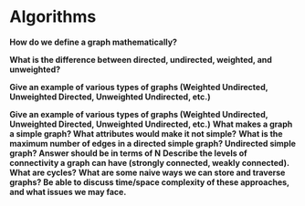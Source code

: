 # Algorithms

**How do we define a graph mathematically?**

**What is the difference between directed, undirected, weighted, and unweighted?**

**Give an example of various types of graphs (Weighted Undirected, Unweighted Directed, Unweighted Undirected, etc.)**

**Give an example of various types of graphs (Weighted Undirected, Unweighted Directed, Unweighted Undirected, etc.)**
**What makes a graph a simple graph? What attributes would make it not simple?**
**What is the maximum number of edges in a directed simple graph? Undirected simple graph? Answer should be in terms of N**
**Describe the levels of connectivity a graph can have (strongly connected, weakly connected).**
**What are cycles?**
**What are some naive ways we can store and traverse graphs? Be able to discuss time/space complexity of these approaches, and what issues we may face.**